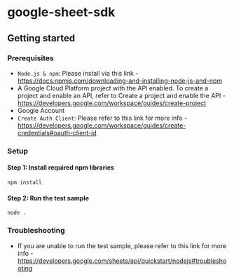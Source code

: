 # google-sheet-sdk

## Getting started

### Prerequisites
- `Node.js & npm`: Please install via this link - https://docs.npmjs.com/downloading-and-installing-node-js-and-npm
- A Google Cloud Platform project with the API enabled. To create a project and enable an API, refer to Create a project and enable the API - https://developers.google.com/workspace/guides/create-project
- Google Account
- `Create Auth Client`: Please refer to this link for more info - https://developers.google.com/workspace/guides/create-credentials#oauth-client-id
### Setup
#### Step 1: Install required npm libraries
```
npm install
```
#### Step 2: Run the test sample
```
node .
```
### Troubleshooting
- If you are unable to run the test sample, please refer to this link for more info - https://developers.google.com/sheets/api/quickstart/nodejs#troubleshooting